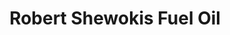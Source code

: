 ---
title: "Robert Shewokis Fuel Oil"
url: /new-philadelphia/robert-shewokis-fuel-oil/
shop: gas
---